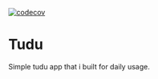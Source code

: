 [![codecov](https://codecov.io/gh/itsjustaplant/tudu/graph/badge.svg)](https://codecov.io/gh/itsjustaplant/tudu)

# Tudu
Simple tudu app that i built for daily usage.
